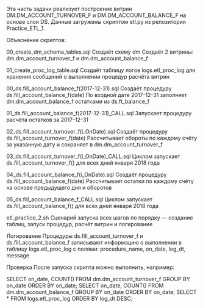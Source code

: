 Эта часть задачи реализует построение витрин DM.DM_ACCOUNT_TURNOVER_F и DM.DM_ACCOUNT_BALANCE_F на основе слоя DS.
Данные загружены скриптом etl.py из репозитория Practice_ETL_1.

Объяснение скриптов:

00_create_dm_schema_tables.sql
Создаёт схему dm
Создаёт 2 витрины: dm.dm_account_turnover_f и dm.dm_account_balance_f

01_create_proc_log_table.sql
Создаёт таблицу логов logs.etl_proc_log для хранения сообщений о выполнении процедур расчёта витрин

00_ds.fill_account_balance_f(2017-12-31).sql
Создаёт процедуру ds.fill_account_balance_f(date)
По входной дате 2017-12-31 заполняет dm.dm_account_balance_f остатками из ds.ft_balance_f

01_ds.fill_account_balance_f(2017-12-31)_CALL.sql
Запускает процедуру расчёта остатков за 2017-12-31

02_ds.fill_account_turnover_f(i_OnDate).sql
Создаёт процедуру ds.fill_account_turnover_f(date)
Рассчитывает обороты по каждому счёту за указанную дату и сохраняет в dm.dm_account_turnover_f

03_ds.fill_account_turnover_f(i_OnDate)_CALL.sql
Циклом запускает ds.fill_account_turnover_f() для всех дней января 2018 года

04_ds.fill_account_balance_f(i_OnDate).sql
Создаёт процедуру ds.fill_account_balance_f(date)
Рассчитывает остатки по каждому счёту на основе предыдущего дня и оборотов

05_ds.fill_account_balance_f_CALL.sql
Циклом запускает ds.fill_account_balance_f() для всех дней января 2018 года

etl_practice_2.sh
Сценарий запуска всех шагов по порядку — создание таблиц, запуск процедур, расчёт витрин и логирование

Логирование
Процедуры ds.fill_account_turnover_f и ds.fill_account_balance_f записывают информацию о выполнении в таблицу logs.etl_proc_log с полями: procedure_name, on_date, log_dt, message

Проверка
После запуска скрипта можно выполнить, например:

SELECT on_date, COUNT() FROM dm.dm_account_turnover_f GROUP BY on_date ORDER BY on_date;
SELECT on_date, COUNT() FROM dm.dm_account_balance_f GROUP BY on_date ORDER BY on_date;
SELECT * FROM logs.etl_proc_log ORDER BY log_dt DESC;
